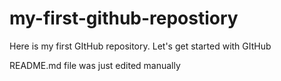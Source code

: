 # my-first-github-repostiory
Here is my first GItHub repository. Let's get started with GItHub

README.md file was just edited manually

